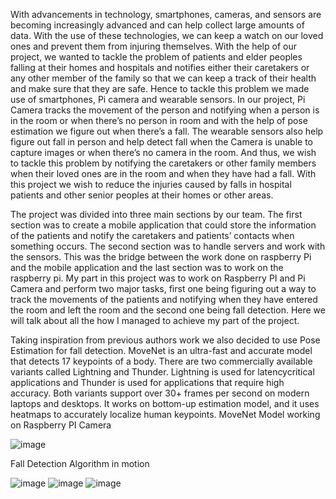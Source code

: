 With advancements in technology, smartphones, cameras, and sensors are becoming increasingly advanced and can help collect large amounts of data. With the use of these technologies, we can keep a watch on our loved ones and prevent them from injuring themselves. With the help of our project, we wanted to tackle the problem of patients and elder peoples falling at their homes and hospitals and notifies either their caretakers or any other member of the family so that we can keep a track of their health and make sure that they are safe. Hence to tackle this problem we made use of smartphones, Pi camera and wearable sensors. In our project, Pi Camera tracks the movement of the person and notifying when a person is in the room or when there’s no person in room and with the help of pose estimation we figure out when there’s a fall. The wearable sensors also help figure out fall in person and help detect fall when the Camera is unable to capture images or when there’s no camera in the room. And thus, we wish to tackle this problem by notifying the caretakers or other family members when their loved ones are in the room and when they have had a fall. With this project we wish to reduce the injuries caused by falls in hospital patients and other senior peoples at their homes or other areas. 

The project was divided into three main sections by our team. The first section was to create a mobile application that could store the information of the patients and notify the caretakers and patients’ contacts when something occurs. The second section was to handle servers and work with the sensors. This was the bridge between the work done on raspberry Pi and the mobile application and the last section was to work on the raspberry pi. My part in this project was to work on Raspberry PI and Pi Camera and perform two major tasks, first one being figuring out a way to track the movements of the patients and notifying when they have entered the room and left the room and the second one being fall detection. Here we will talk about all the how I managed to achieve my part of the project.

Taking inspiration from previous authors work we also decided to use Pose Estimation for fall detection. MoveNet is an ultra-fast and accurate model that detects 17 keypoints of a body. There are two commercially available variants called Lightning and Thunder. Lightning is used for latencycritical applications and Thunder is used for applications that require high accuracy. Both variants support over 30+ frames per second on modern laptops and desktops. It works on bottom-up estimation model, and it uses heatmaps to accurately localize human keypoints.
MoveNet Model working on Raspberry PI Camera

![image](https://github.com/user-attachments/assets/b39cea86-eadd-478c-95bc-02153f9dec88)

Fall Detection Algorithm in motion

![image](https://github.com/user-attachments/assets/65849b82-ee0f-44b9-9db8-9359070ad2ce)     ![image](https://github.com/user-attachments/assets/bb00d0aa-0a7f-45b8-ab64-1e32d9289afe)     ![image](https://github.com/user-attachments/assets/c41e0f5a-f80e-4bf2-a078-7e6fec766d49)

